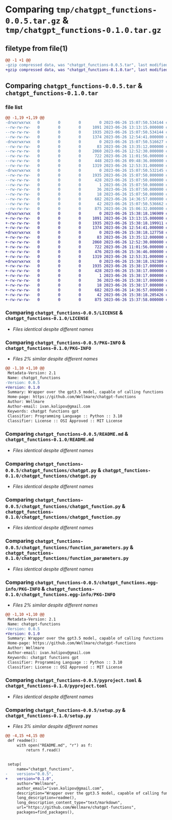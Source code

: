 # Comparing `tmp/chatgpt_functions-0.0.5.tar.gz` & `tmp/chatgpt_functions-0.1.0.tar.gz`

## filetype from file(1)

```diff
@@ -1 +1 @@
-gzip compressed data, was "chatgpt_functions-0.0.5.tar", last modified: Mon Jun 26 15:07:50 2023, max compression
+gzip compressed data, was "chatgpt_functions-0.1.0.tar", last modified: Mon Jun 26 15:38:18 2023, max compression
```

## Comparing `chatgpt_functions-0.0.5.tar` & `chatgpt_functions-0.1.0.tar`

### file list

```diff
@@ -1,19 +1,19 @@
-drwxrwxrwx   0        0        0        0 2023-06-26 15:07:50.534144 chatgpt_functions-0.0.5/
--rw-rw-rw-   0        0        0     1091 2023-06-26 13:13:15.000000 chatgpt_functions-0.0.5/LICENSE
--rw-rw-rw-   0        0        0     1935 2023-06-26 15:07:50.534144 chatgpt_functions-0.0.5/PKG-INFO
--rw-rw-rw-   0        0        0     1374 2023-06-26 12:54:41.000000 chatgpt_functions-0.0.5/README.md
-drwxrwxrwx   0        0        0        0 2023-06-26 15:07:50.516627 chatgpt_functions-0.0.5/chatgpt_functions/
--rw-rw-rw-   0        0        0       83 2023-06-26 13:35:12.000000 chatgpt_functions-0.0.5/chatgpt_functions/__init__.py
--rw-rw-rw-   0        0        0     2060 2023-06-26 12:52:30.000000 chatgpt_functions-0.0.5/chatgpt_functions/chatgpt.py
--rw-rw-rw-   0        0        0      722 2023-06-26 11:01:56.000000 chatgpt_functions-0.0.5/chatgpt_functions/chatgpt_function.py
--rw-rw-rw-   0        0        0      448 2023-06-26 09:48:36.000000 chatgpt_functions-0.0.5/chatgpt_functions/chatgpt_types.py
--rw-rw-rw-   0        0        0     1319 2023-06-26 12:53:31.000000 chatgpt_functions-0.0.5/chatgpt_functions/function_parameters.py
-drwxrwxrwx   0        0        0        0 2023-06-26 15:07:50.532145 chatgpt_functions-0.0.5/chatgpt_functions.egg-info/
--rw-rw-rw-   0        0        0     1935 2023-06-26 15:07:50.000000 chatgpt_functions-0.0.5/chatgpt_functions.egg-info/PKG-INFO
--rw-rw-rw-   0        0        0      428 2023-06-26 15:07:50.000000 chatgpt_functions-0.0.5/chatgpt_functions.egg-info/SOURCES.txt
--rw-rw-rw-   0        0        0        1 2023-06-26 15:07:50.000000 chatgpt_functions-0.0.5/chatgpt_functions.egg-info/dependency_links.txt
--rw-rw-rw-   0        0        0       36 2023-06-26 15:07:50.000000 chatgpt_functions-0.0.5/chatgpt_functions.egg-info/requires.txt
--rw-rw-rw-   0        0        0       18 2023-06-26 15:07:50.000000 chatgpt_functions-0.0.5/chatgpt_functions.egg-info/top_level.txt
--rw-rw-rw-   0        0        0      682 2023-06-26 14:36:57.000000 chatgpt_functions-0.0.5/pyproject.toml
--rw-rw-rw-   0        0        0       42 2023-06-26 15:07:50.536662 chatgpt_functions-0.0.5/setup.cfg
--rw-rw-rw-   0        0        0      875 2023-06-26 15:06:32.000000 chatgpt_functions-0.0.5/setup.py
+drwxrwxrwx   0        0        0        0 2023-06-26 15:38:18.196909 chatgpt_functions-0.1.0/
+-rw-rw-rw-   0        0        0     1091 2023-06-26 13:13:15.000000 chatgpt_functions-0.1.0/LICENSE
+-rw-rw-rw-   0        0        0     1935 2023-06-26 15:38:18.199911 chatgpt_functions-0.1.0/PKG-INFO
+-rw-rw-rw-   0        0        0     1374 2023-06-26 12:54:41.000000 chatgpt_functions-0.1.0/README.md
+drwxrwxrwx   0        0        0        0 2023-06-26 15:38:18.127758 chatgpt_functions-0.1.0/chatgpt_functions/
+-rw-rw-rw-   0        0        0       83 2023-06-26 13:35:12.000000 chatgpt_functions-0.1.0/chatgpt_functions/__init__.py
+-rw-rw-rw-   0        0        0     2060 2023-06-26 12:52:30.000000 chatgpt_functions-0.1.0/chatgpt_functions/chatgpt.py
+-rw-rw-rw-   0        0        0      722 2023-06-26 11:01:56.000000 chatgpt_functions-0.1.0/chatgpt_functions/chatgpt_function.py
+-rw-rw-rw-   0        0        0      476 2023-06-26 15:36:46.000000 chatgpt_functions-0.1.0/chatgpt_functions/chatgpt_types.py
+-rw-rw-rw-   0        0        0     1319 2023-06-26 12:53:31.000000 chatgpt_functions-0.1.0/chatgpt_functions/function_parameters.py
+drwxrwxrwx   0        0        0        0 2023-06-26 15:38:18.192389 chatgpt_functions-0.1.0/chatgpt_functions.egg-info/
+-rw-rw-rw-   0        0        0     1935 2023-06-26 15:38:17.000000 chatgpt_functions-0.1.0/chatgpt_functions.egg-info/PKG-INFO
+-rw-rw-rw-   0        0        0      428 2023-06-26 15:38:17.000000 chatgpt_functions-0.1.0/chatgpt_functions.egg-info/SOURCES.txt
+-rw-rw-rw-   0        0        0        1 2023-06-26 15:38:17.000000 chatgpt_functions-0.1.0/chatgpt_functions.egg-info/dependency_links.txt
+-rw-rw-rw-   0        0        0       36 2023-06-26 15:38:17.000000 chatgpt_functions-0.1.0/chatgpt_functions.egg-info/requires.txt
+-rw-rw-rw-   0        0        0       18 2023-06-26 15:38:17.000000 chatgpt_functions-0.1.0/chatgpt_functions.egg-info/top_level.txt
+-rw-rw-rw-   0        0        0      682 2023-06-26 14:36:57.000000 chatgpt_functions-0.1.0/pyproject.toml
+-rw-rw-rw-   0        0        0       42 2023-06-26 15:38:18.205426 chatgpt_functions-0.1.0/setup.cfg
+-rw-rw-rw-   0        0        0      875 2023-06-26 15:37:58.000000 chatgpt_functions-0.1.0/setup.py
```

### Comparing `chatgpt_functions-0.0.5/LICENSE` & `chatgpt_functions-0.1.0/LICENSE`

 * *Files identical despite different names*

### Comparing `chatgpt_functions-0.0.5/PKG-INFO` & `chatgpt_functions-0.1.0/PKG-INFO`

 * *Files 2% similar despite different names*

```diff
@@ -1,10 +1,10 @@
 Metadata-Version: 2.1
 Name: chatgpt_functions
-Version: 0.0.5
+Version: 0.1.0
 Summary: Wrapper over the gpt3.5 model, capable of calling functions
 Home-page: https://github.com/Wellmare/chatgpt-functions
 Author: Wellmare
 Author-email: ivan.kolipov@gmail.com
 Keywords: chatgpt functions gpt
 Classifier: Programming Language :: Python :: 3.10
 Classifier: License :: OSI Approved :: MIT License
```

### Comparing `chatgpt_functions-0.0.5/README.md` & `chatgpt_functions-0.1.0/README.md`

 * *Files identical despite different names*

### Comparing `chatgpt_functions-0.0.5/chatgpt_functions/chatgpt.py` & `chatgpt_functions-0.1.0/chatgpt_functions/chatgpt.py`

 * *Files identical despite different names*

### Comparing `chatgpt_functions-0.0.5/chatgpt_functions/chatgpt_function.py` & `chatgpt_functions-0.1.0/chatgpt_functions/chatgpt_function.py`

 * *Files identical despite different names*

### Comparing `chatgpt_functions-0.0.5/chatgpt_functions/function_parameters.py` & `chatgpt_functions-0.1.0/chatgpt_functions/function_parameters.py`

 * *Files identical despite different names*

### Comparing `chatgpt_functions-0.0.5/chatgpt_functions.egg-info/PKG-INFO` & `chatgpt_functions-0.1.0/chatgpt_functions.egg-info/PKG-INFO`

 * *Files 2% similar despite different names*

```diff
@@ -1,10 +1,10 @@
 Metadata-Version: 2.1
 Name: chatgpt-functions
-Version: 0.0.5
+Version: 0.1.0
 Summary: Wrapper over the gpt3.5 model, capable of calling functions
 Home-page: https://github.com/Wellmare/chatgpt-functions
 Author: Wellmare
 Author-email: ivan.kolipov@gmail.com
 Keywords: chatgpt functions gpt
 Classifier: Programming Language :: Python :: 3.10
 Classifier: License :: OSI Approved :: MIT License
```

### Comparing `chatgpt_functions-0.0.5/pyproject.toml` & `chatgpt_functions-0.1.0/pyproject.toml`

 * *Files identical despite different names*

### Comparing `chatgpt_functions-0.0.5/setup.py` & `chatgpt_functions-0.1.0/setup.py`

 * *Files 3% similar despite different names*

```diff
@@ -4,15 +4,15 @@
 def readme():
     with open("README.md", "r") as f:
         return f.read()
 
 
 setup(
     name="chatgpt_functions",
-    version="0.0.5",
+    version="0.1.0",
     author="Wellmare",
     author_email="ivan.kolipov@gmail.com",
     description="Wrapper over the gpt3.5 model, capable of calling functions",
     long_description=readme(),
     long_description_content_type="text/markdown",
     url="https://github.com/Wellmare/chatgpt-functions",
     packages=find_packages(),
```

